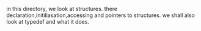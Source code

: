 in this directory, we look at structures. there declaration,initiliasation,accessing and pointers to structures. we shall also look at typedef and what it does.
